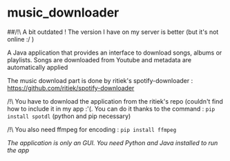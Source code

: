 # music_downloader

##/!\ A bit outdated ! The version I have on my server is better (but it's not online :/ )

A Java application that provides an interface to download songs, albums or playlists.
Songs are downloaded from Youtube and metadata are automatically applied

The music download part is done by ritiek's spotify-downloader : https://github.com/ritiek/spotify-downloader

/!\ You have to download the application from the ritiek's repo (couldn't find how to include it in my app :'(.
You can do it thanks to the command : `pip install spotdl` (python and pip necessary)


/!\ You also need ffmpeg for encoding : `pip install ffmpeg`


*The application is only an GUI.*
*You need Python and Java installed to run the app*
